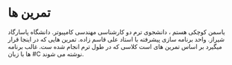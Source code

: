 # تمرین ها
یاسمن کوچکی هستم ، دانشجوی ترم دو کارشناسی مهندسی کامپیوتر.
دانشگاه پاسارگاد شیراز.
واحد برنامه سازی پیشرفته با استاد علی قاسم زاده.
تمرین هایی که در اینجا قرار میگیرد بر اساس تمرین های است کلاسی که در طول ترم انجام شده ست.
غالب برنامه ها با زبان #C نوشته می شوند.
